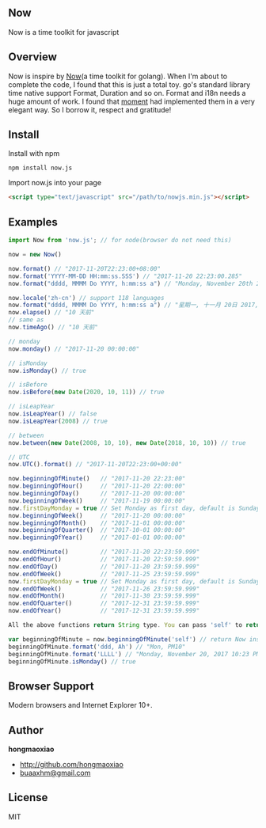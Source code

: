 ## Now

Now is a time toolkit for javascript

## Overview

Now is inspire by [Now](https://github.com/jinzhu/now)(a time toolkit for golang). When I'm about to complete the code, I found that this is just a total toy. go's standard library time native support Format, Duration and so on. Format and i18n needs a huge amount of work. I found that [moment](https://github.com/moment/moment) had implemented them in a very elegant way. So I borrow it, respect and gratitude!
## Install

Install with npm

```
npm install now.js
```

Import now.js into your page

```html
<script type="text/javascript" src="/path/to/nowjs.min.js"></script>
```

## Examples
```javascript
import Now from 'now.js'; // for node(browser do not need this)

now = new Now()

now.format() // "2017-11-20T22:23:00+08:00"
now.format('YYYY-MM-DD HH:mm:ss.SSS') // "2017-11-20 22:23:00.285"
now.format("dddd, MMMM Do YYYY, h:mm:ss a") // "Monday, November 20th 2017, 10:23:00 pm"

now.locale('zh-cn') // support 118 languages
now.format("dddd, MMMM Do YYYY, h:mm:ss a") // "星期一, 十一月 20日 2017, 10:23:00 晚上"
now.elapse() // "10 天前"
// same as
now.timeAgo() // "10 天前"

// monday
now.monday() // "2017-11-20 00:00:00"

// isMonday
now.isMonday() // true

// isBefore
now.isBefore(new Date(2020, 10, 11)) // true

// isLeapYear
now.isLeapYear() // false
now.isLeapYear(2008) // true

// between
now.between(new Date(2008, 10, 10), new Date(2018, 10, 10)) // true

// UTC
now.UTC().format() // "2017-11-20T22:23:00+00:00"

now.beginningOfMinute()   // "2017-11-20 22:23:00"
now.beginningOfHour()     // "2017-11-20 22:00:00"
now.beginningOfDay()      // "2017-11-20 00:00:00"
now.beginningOfWeek()     // "2017-11-19 00:00:00"
now.firstDayMonday = true // Set Monday as first day, default is Sunday
now.beginningOfWeek()     // "2017-11-20 00:00:00"
now.beginningOfMonth()    // "2017-11-01 00:00:00"
now.beginningOfQuarter()  // "2017-10-01 00:00:00"
now.beginningOfYear()     // "2017-01-01 00:00:00"

now.endOfMinute()         // "2017-11-20 22:23:59.999"
now.endOfHour()           // "2017-11-20 22:59:59.999"
now.endOfDay()            // "2017-11-20 23:59:59.999"
now.endOfWeek()           // "2017-11-25 23:59:59.999"
now.firstDayMonday = true // Set Monday as first day, default is Sunday
now.endOfWeek()           // "2017-11-26 23:59:59.999"
now.endOfMonth()          // "2017-11-30 23:59:59.999"
now.endOfQuarter()        // "2017-12-31 23:59:59.999"
now.endOfYear()           // "2017-12-31 23:59:59.999"

All the above functions return String type. You can pass 'self' to return Now instance:

var beginningOfMinute = now.beginningOfMinute('self') // return Now instance
beginningOfMinute.format('ddd, Ah') // "Mon, PM10"
beginningOfMinute.format('LLLL') // "Monday, November 20, 2017 10:23 PM"
beginningOfMinute.isMonday() // true

```

## Browser Support
Modern browsers and Internet Explorer 10+.

## Author

**hongmaoxiao**

* <http://github.com/hongmaoxiao>
* <buaaxhm@gmail.com>

## License

MIT

